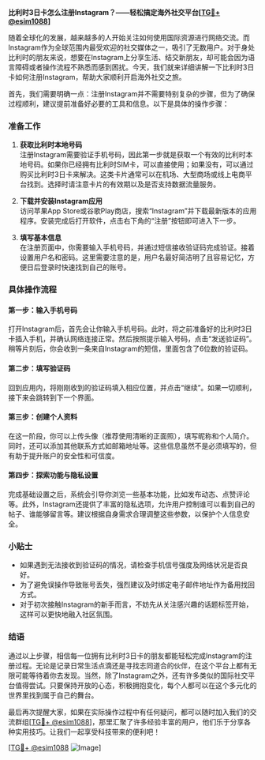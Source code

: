 **比利时3日卡怎么注册Instagram？——轻松搞定海外社交平台[[TG💪+ @esim1088](https://t.me/s/esim1088)]**

随着全球化的发展，越来越多的人开始关注如何使用国际资源进行网络交流。而Instagram作为全球范围内最受欢迎的社交媒体之一，吸引了无数用户。对于身处比利时的朋友来说，想要在Instagram上分享生活、结交新朋友，却可能会因为语言障碍或者操作流程不熟悉而感到困扰。今天，我们就来详细讲解一下比利时3日卡如何注册Instagram，帮助大家顺利开启海外社交之旅。

首先，我们需要明确一点：注册Instagram并不需要特别复杂的步骤，但为了确保过程顺利，建议提前准备好必要的工具和信息。以下是具体的操作步骤：

### 准备工作

1. **获取比利时本地号码**  
   注册Instagram需要验证手机号码，因此第一步就是获取一个有效的比利时本地号码。如果你已经拥有比利时SIM卡，可以直接使用；如果没有，可以通过购买比利时3日卡来解决。这类卡片通常可以在机场、大型商场或线上电商平台找到。选择时请注意卡片的有效期以及是否支持数据流量服务。

2. **下载并安装Instagram应用**  
   访问苹果App Store或谷歌Play商店，搜索“Instagram”并下载最新版本的应用程序。安装完成后打开软件，点击右下角的“注册”按钮即可进入下一步。

3. **填写基本信息**  
   在注册页面中，你需要输入手机号码，并通过短信接收验证码完成验证。接着设置用户名和密码。这里需要注意的是，用户名最好简洁明了且容易记忆，方便日后登录时快速找到自己的账号。

### 具体操作流程

#### 第一步：输入手机号码
打开Instagram后，首先会让你输入手机号码。此时，将之前准备好的比利时3日卡插入手机，并确认网络连接正常。然后按照提示输入号码，点击“发送验证码”。稍等片刻后，你会收到一条来自Instagram的短信，里面包含了6位数的验证码。

#### 第二步：填写验证码
回到应用内，将刚刚收到的验证码填入相应位置，并点击“继续”。如果一切顺利，接下来会跳转到下一个界面。

#### 第三步：创建个人资料
在这一阶段，你可以上传头像（推荐使用清晰的正面照），填写昵称和个人简介。同时，还可以添加其他联系方式如邮箱地址等。这些信息虽然不是必须填写的，但有助于提升账户的安全性和可信度。

#### 第四步：探索功能与隐私设置
完成基础设置之后，系统会引导你浏览一些基本功能，比如发布动态、点赞评论等。此外，Instagram还提供了丰富的隐私选项，允许用户控制谁可以看到自己的帖子、谁能够留言等。建议根据自身需求合理调整这些参数，以保护个人信息安全。

### 小贴士

- 如果遇到无法接收到验证码的情况，请检查手机信号强度及网络状况是否良好。
- 为了避免误操作导致账号丢失，强烈建议及时绑定电子邮件地址作为备用找回方式。
- 对于初次接触Instagram的新手而言，不妨先从关注感兴趣的话题标签开始，这样可以更快地融入社区氛围。

### 结语

通过以上步骤，相信每一位拥有比利时3日卡的朋友都能轻松完成Instagram的注册过程。无论是记录日常生活点滴还是寻找志同道合的伙伴，在这个平台上都有无限可能等待着你去发现。当然，除了Instagram之外，还有许多类似的国际社交平台值得尝试。只要保持开放的心态，积极拥抱变化，每个人都可以在这个多元化的世界里找到属于自己的舞台。

最后再次提醒大家，如果在实际操作过程中有任何疑问，都可以随时加入我们的交流群组[[TG💪+ @esim1088](https://t.me/s/esim1088)]，那里汇聚了许多经验丰富的用户，他们乐于分享各种实用技巧。让我们一起享受科技带来的便利吧！

[[TG💪+ @esim1088](https://t.me/s/esim1088) ![Image](https://i.postimg.cc/4NQfJmqS/Snipaste-2025-05-13-00-14-12.png)]